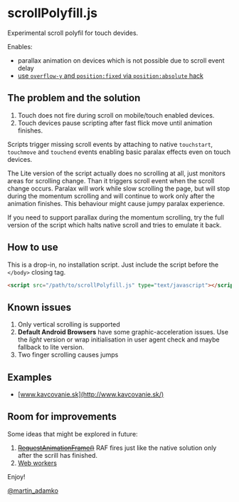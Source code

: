 scrollPolyfill.js
=================

Experimental scroll polyfil for touch devides.

Enables:

- parallax animation on devices which is not possible due to scroll event delay
- [use `overflow-y` and `position:fixed` via `position:absolute` hack](www.martinadamko.sk/posts/197)

## The problem and the solution

1. Touch does not fire during scroll on mobile/touch enabled devices.
2. Touch devices pause scripting after fast flick move until animation finishes.

Scripts trigger missing scroll events by attaching to native `touchstart`, `touchmove` and `touchend` events enabling basic paralax effects even on touch devices.

The Lite version of the script actually does no scrolling at all, just monitors areas for scrolling change. Than it triggers scroll event when the scroll change occurs. Paralax will work while slow scrolling the page, but will stop during the momentum scrolling and will continue to work only after the animation finishes. This behaviour might cause jumpy paralax experience.

If you need to support parallax during the momentum scrolling, try the full version of the script which halts native scroll and tries to emulate it back.

## How to use

This is a drop-in, no installation script. Just include the script before the `</body>` closing tag.

```html
<script src="/path/to/scrollPolyfill.js" type="text/javascript"></script>
```

## Known issues

1. Only vertical scrolling is supported
2. **Default Android Browsers** have some graphic-acceleration issues. Use the *light* version or wrap initialisation in user agent check and maybe fallback to lite version.
3. Two finger scrolling causes jumps

## Examples

- [www.kavcovanie.sk](http://www.kavcovanie.sk/)

## Room for improvements

Some ideas that might be explored in future:

1. ~~[RequestAnimationFrame()](https://developer.mozilla.org/en-US/docs/Web/API/window.requestAnimationFrame)~~ RAF fires just like the native solution only after the scrill has finished.
2. [Web workers](https://developer.mozilla.org/en-US/docs/Web/Guide/Performance/Using_web_workers)

Enjoy!

[@martin_adamko](http://twitter.com/martin_adamko)
